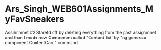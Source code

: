 # Ars_Singh_WEB601Assignments_MyFavSneakers
Assihnmnet #2
Staretd off by deleting everything from the past assignmnet
and then I made new Component called "Content-list' by
"ng generate component ContentCard" command